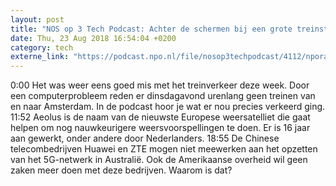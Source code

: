 ```yaml
---
layout: post
title: "NOS op 3 Tech Podcast: Achter de schermen bij een grote treinstoring"
date: Thu, 23 Aug 2018 16:54:04 +0200
category: tech
externe_link: "https://podcast.npo.nl/file/nosop3techpodcast/4112/nporadio1_nosop3techpodcast_20180823_nos-op-3-tech-podcast-achter-de-schermen-bij-een-grote-treinstoring.mp3"
---
```


0:00 Het was weer eens goed mis met het treinverkeer deze week. Door een computerprobleem reden er dinsdagavond urenlang geen treinen van en naar Amsterdam. In de podcast hoor je wat er nou precies verkeerd ging.
11:52 Aeolus is de naam van de nieuwste Europese weersatelliet die gaat helpen om nog nauwkeurigere weersvoorspellingen te doen. Er is 16 jaar aan gewerkt, onder andere door Nederlanders.
18:55 De Chinese telecombedrijven Huawei en ZTE mogen niet meewerken aan het opzetten van het 5G-netwerk in Australië. Ook de Amerikaanse overheid wil geen zaken meer doen met deze bedrijven. Waarom is dat?<img src="http://feeds.feedburner.com/~r/nosop3-tech-podcast/~4/brb53TlQJmU" height="1" width="1" alt=""/>
